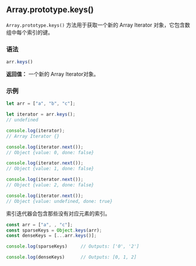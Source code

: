 ## Array.prototype.keys()

`Array.prototype.keys()` 方法用于获取一个新的 Array Iterator 对象，它包含数组中每个索引的键。

### 语法

```javascript
arr.keys()
```

**返回值：** 一个新的 Array Iterator对象。

### 示例

```js
let arr = ["a", "b", "c"];

let iterator = arr.keys();
// undefined

console.log(iterator);
// Array Iterator {}

console.log(iterator.next()); 
// Object {value: 0, done: false}

console.log(iterator.next()); 
// Object {value: 1, done: false}

console.log(iterator.next());
// Object {value: 2, done: false}

console.log(iterator.next()); 
// Object {value: undefined, done: true}
```

索引迭代器会包含那些没有对应元素的索引。

```js
const arr = ["a", , "c"];
const sparseKeys = Object.keys(arr);
const denseKeys = [...arr.keys()];

console.log(sparseKeys)		// Outputs: ['0', '2']

console.log(denseKeys)		// Outputs: [0, 1, 2]
```



